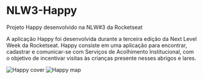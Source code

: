 # NLW3-Happy
Projeto Happy desenvolvido na NLW#3 da Rocketseat

A aplicação Happy foi desenvolvida durante a terceira edição da Next Level Week da Rocketseat. Happy consiste em uma aplicação para encontrar, cadastrar e comunicar-se com Serviços de Acolhimento Institucional, com o objetivo de incentivar visitas às crianças presente nesses abrigos e lares.

![Happy cover](https://ibb.co/V239wXC)
![Happy map](https://ibb.co/mJ2DDB0)
